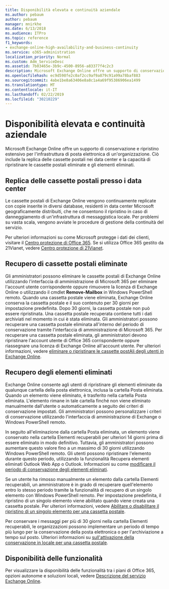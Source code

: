 ```yaml
---
title: Disponibilità elevata e continuità aziendale
ms.author: pebaum
author: pebaum
manager: mnirkhe
ms.date: 6/13/2018
ms.audience: ITPro
ms.topic: reference
f1_keywords:
- exchange-online-high-availability-and-business-continuity
ms.service: o365-administration
localization_priority: Normal
ms.custom: Adm_ServiceDesc
ms.assetid: 7b03465e-3b9c-4500-8956-a83377f4c2c3
description: Microsoft Exchange Online offre un supporto di conservazione e ripristino estensivo per l'infrastruttura di posta elettronica di un'organizzazione. Ciò include la replica delle cassette postali nei data center e la capacità di ripristinare le cassette postali eliminate e gli elementi eliminati.
ms.openlocfilehash: ec9d598fe2c0af2cc9af9a879c91a99a78baf883
ms.sourcegitcommit: 4abe1be8a63406e8a8c1a4a69f95386906ea1499
ms.translationtype: MT
ms.contentlocale: it-IT
ms.lasthandoff: 02/22/2019
ms.locfileid: "30210229"
---
```

# <a name="high-availability-and-business-continuity"></a>Disponibilità elevata e continuità aziendale

Microsoft Exchange Online offre un supporto di conservazione e ripristino estensivo per l'infrastruttura di posta elettronica di un'organizzazione. Ciò include la replica delle cassette postali nei data center e la capacità di ripristinare le cassette postali eliminate e gli elementi eliminati.
  
## <a name="mailbox-replication-at-data-centers"></a>Replica delle cassette postali presso i data center

Le cassette postali di Exchange Online vengono continuamente replicate con copie inserite in diversi database, residenti in data center Microsoft geograficamente distribuiti, che ne consentono il ripristino in caso di danneggiamento di un'infrastruttura di messaggistica locale. Per problemi su vasta scala, vengono avviate le procedure di gestione della continuità del servizio.
  
Per ulteriori informazioni su come Microsoft protegge i dati dei clienti, visitare il [Centro protezione di Office 365](https://go.microsoft.com/fwlink/p/?LinkId=299135). Se si utilizza Office 365 gestito da 21Vianet, vedere [Centro protezione di 21Vianet](http://www.21vbluecloud.com/office365/trustcenter/onlineservices.mdl).
  
## <a name="deleted-mailbox-recovery"></a>Recupero di cassette postali eliminate

Gli amministratori possono eliminare le cassette postali di Exchange Online utilizzando l'interfaccia di amministrazione di Microsoft 365 per eliminare l'account utente corrispondente oppure rimuovere la licenza di Exchange Online o utilizzando il cmdlet **Remove-Mailbox** in Windows PowerShell remoto. Quando una cassetta postale viene eliminata, Exchange Online conserva la cassetta postale e il suo contenuto per 30 giorni per impostazione predefinita. Dopo 30 giorni, la cassetta postale non può essere ripristinata. Una cassetta postale recuperata contiene tutti i dati archiviati nel momento in cui è stata eliminata. Gli amministratori possono recuperare una cassetta postale eliminata all'interno del periodo di conservazione tramite l'interfaccia di amministrazione di Microsoft 365. Per recuperare una cassetta postale eliminata, gli amministratori devono ripristinare l'account utente di Office 365 corrispondente oppure riassegnare una licenza di Exchange Online all'account utente. Per ulteriori informazioni, vedere [eliminare o ripristinare le cassette postAli degli utenti in Exchange Online](https://go.microsoft.com/fwlink/p/?LinkId=286992).
  
## <a name="deleted-item-recovery"></a>Recupero degli elementi eliminati

Exchange Online consente agli utenti di ripristinare gli elementi eliminate da qualunque cartella della posta elettronica, inclusa la cartella Posta eliminata. Quando un elemento viene eliminato, è trasferito nella cartella Posta eliminata. L'elemento rimane in tale cartella finché non viene eliminato manualmente dall'utente o automaticamente a seguito dei criteri di conservazione impostati. Gli amministratori possono personalizzare i criteri di conservazione utilizzando l'interfaccia di amministrazione di Exchange o Windows PowerShell remoto.
  
In seguito all'eliminazione dalla cartella Posta eliminata, un elemento viene conservato nella cartella Elementi recuperabili per ulteriori 14 giorni prima di essere eliminato in modo definitivo. Tuttavia, gli amministratori possono aumentare questo valore fino a un massimo di 30 giorni utilizzando Windows PowerShell remoto. Gli utenti possono ripristinare l'elemento durante questo periodo, utilizzando la funzionalità Recupera elementi eliminati Outlook Web App o Outlook. Informazioni su come [modificare il periodo di conservazione degli elementi eliminati](https://go.microsoft.com/fwlink/p/?LinkId=286940).
  
Se un utente ha rimosso manualmente un elemento dalla cartella Elementi recuperabili, un amministratore è in grado di recuperare quell'elemento entro lo stesso periodo tramite la funzionalità di recupero di un singolo elemento con Windows PowerShell remoto. Per impostazione predefinita, il ripristino di un singolo elemento viene abilitato quando viene creata una cassetta postale. Per ulteriori informazioni, vedere [Abilitare o disabilitare il ripristino di un singolo elemento per una cassetta postale](https://go.microsoft.com/fwlink/p/?LinkID=286941).
  
Per conservare i messaggi per più di 30 giorni nella cartella Elementi recuperabili, le organizzazioni possono implementare un periodo di tempo più lungo per la conservazione della posta elettronica o per l'archiviazione a tempo sul posto. Ulteriori informazioni su [sull'attivazione della conservazione in locale per una cassetta postale](https://go.microsoft.com/fwlink/p/?LinkId=271746).
  
## <a name="feature-availability"></a>Disponibilità delle funzionalità

Per visualizzare la disponibilità delle funzionalità tra i piani di Office 365, opzioni autonome e soluzioni locali, vedere [Descrizione del servizio Exchange Online](exchange-online-service-description.md).
  

